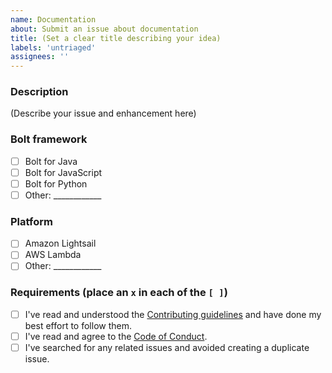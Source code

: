 ```yaml
---
name: Documentation
about: Submit an issue about documentation
title: (Set a clear title describing your idea)
labels: 'untriaged'
assignees: ''
---
```


### Description

(Describe your issue and enhancement here)

### Bolt framework

* [ ] Bolt for Java
* [ ] Bolt for JavaScript
* [ ] Bolt for Python
* [ ] Other: ____________

### Platform

* [ ] Amazon Lightsail
* [ ] AWS Lambda
* [ ] Other: ____________

### Requirements (place an `x` in each of the `[ ]`)

* [ ] I've read and understood the [Contributing guidelines](/blob/main/.github/contributing.md) and have done my best effort to follow them.
* [ ] I've read and agree to the [Code of Conduct](https://slackhq.github.io/code-of-conduct).
* [ ] I've searched for any related issues and avoided creating a duplicate issue.